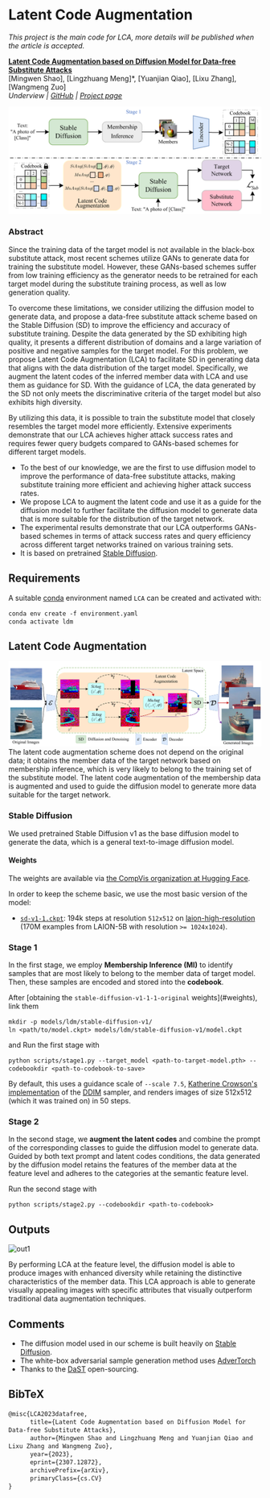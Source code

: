 # Latent Code Augmentation
*This project is the main code for LCA, more details will be published when the article is accepted.*

[**Latent Code Augmentation based on Diffusion Model for Data-free Substitute Attacks**](https://arxiv.org/abs/2307.12872)<br/>
[Mingwen Shao],
[Lingzhuang Meng]*,
[Yuanjian Qiao],
[Lixu Zhang],
[Wangmeng Zuo]
<br/>
_Underview |
[GitHub](https://github.com/LzhMeng/LCA) | [Project page](https://)_

![Pipeline](assets/Pipeline.png)
### Abstract ###
Since the training data of the target model is not available in the black-box substitute attack, most recent schemes utilize GANs to generate data for training the substitute model. However, these GANs-based schemes suffer from low training efficiency as the generator needs to be retrained for each target model during the substitute training process, as well as low generation quality.

To overcome these limitations, we consider utilizing the diffusion model to generate data, and propose a data-free substitute attack scheme based on the Stable Diffusion (SD) to improve the efficiency and accuracy of substitute training.
Despite the data generated by the SD exhibiting high quality, it presents a different distribution of domains and a large variation of positive and negative samples for the target model.
For this problem, we propose Latent Code Augmentation (LCA) to facilitate SD in generating data that aligns with the data distribution of the target model. Specifically, we augment the latent codes of the inferred member data with LCA and use them as guidance for SD. 
With the guidance of LCA, the data generated by the SD not only meets the discriminative criteria of the target model but also exhibits high diversity. 

By utilizing this data, it is possible to train the substitute model that closely resembles the target model more efficiently.
Extensive experiments demonstrate that our LCA achieves higher attack success rates and requires fewer query budgets compared to GANs-based schemes for different target models. 

- To the best of our knowledge, we are the first to use diffusion model to improve the performance of data-free substitute attacks, making substitute training more efficient and achieving higher attack success rates.
- We propose LCA to augment the latent code and use it as a guide for the diffusion model to further facilitate the diffusion model to generate data that is more suitable for the distribution of the target network.
- The experimental results demonstrate that our LCA outperforms GANs-based schemes in terms of attack success rates and query efficiency across different target networks trained on various training sets.
- It is based on pretrained [Stable Diffusion](https://github.com/CompVis/latent-diffusion).

## Requirements
A suitable [conda](https://conda.io/) environment named `LCA` can be created
and activated with:

```
conda env create -f environment.yaml
conda activate ldm
```

## Latent Code Augmentation

![LCA](assets/LCA.png)
The latent code augmentation scheme does not depend on the original data; 
it obtains the member data of the target network based on membership inference, 
which is very likely to belong to the training set of the substitute model. 
The latent code augmentation of the membership data is augmented and used to guide 
the diffusion model to generate more data suitable for the target network.

### Stable Diffusion
We used pretrained Stable Diffusion v1 as the base diffusion model to generate the data, 
which is a general text-to-image diffusion model. 

#### Weights
The weights are available via [the CompVis organization at Hugging Face](https://huggingface.co/CompVis).

In order to keep the scheme basic, we use the most basic version of the model:
- [`sd-v1-1.ckpt`](https://huggingface.co/CompVis/stable-diffusion-v-1-1-original): 194k steps at resolution `512x512` on [laion-high-resolution](https://huggingface.co/datasets/laion/laion-high-resolution) (170M examples from LAION-5B with resolution `>= 1024x1024`).

### Stage 1
In the first stage, we employ **Membership Inference (MI)** to identify samples that are most likely to belong to the member data of target model. 
Then, these samples are encoded and stored into the **codebook**.

After \[obtaining the `stable-diffusion-v1-1-1-original` weights\](#weights), link them
```
mkdir -p models/ldm/stable-diffusion-v1/
ln <path/to/model.ckpt> models/ldm/stable-diffusion-v1/model.ckpt 
```
and Run the first stage with
```
python scripts/stage1.py --target_model <path-to-target-model.pth> --codebookdir <path-to-codebook-to-save> 
```

By default, this uses a guidance scale of `--scale 7.5`, [Katherine Crowson's implementation](https://github.com/CompVis/latent-diffusion/pull/51) of the [DDIM](https://arxiv.org/abs/2010.02502) sampler, 
and renders images of size 512x512 (which it was trained on) in 50 steps. 

### Stage 2
In the second stage, we **augment the latent codes** and combine the prompt of the corresponding classes to guide the diffusion model to generate data. 
Guided by both text prompt and latent codes conditions, the data generated by the diffusion model retains the features 
of the member data at the feature level and adheres to the categories at the semantic feature level.

Run the second stage with
```
python scripts/stage2.py --codebookdir <path-to-codebook> 
```

## Outputs

![out1](assets/Output.png)

By performing LCA at the feature level, the diffusion model is able to produce images with enhanced diversity 
while retaining the distinctive characteristics of the member data. 
This LCA approach is able to generate visually appealing images with specific attributes that visually outperform 
traditional data augmentation techniques.

## Comments 

- The diffusion model used in our scheme is built heavily on [Stable Diffusion](https://github.com/CompVis/latent-diffusion).
- The white-box adversarial sample generation method uses [AdverTorch](https://github.com/borealisai/advertorch)
- Thanks to the [DaST](https://github.com/zhoumingyi/DaST) open-sourcing.


## BibTeX

```
@misc{LCA2023datafree,
      title={Latent Code Augmentation based on Diffusion Model for Data-free Substitute Attacks}, 
      author={Mingwen Shao and Lingzhuang Meng and Yuanjian Qiao and Lixu Zhang and Wangmeng Zuo},
      year={2023},
      eprint={2307.12872},
      archivePrefix={arXiv},
      primaryClass={cs.CV}
}
```


